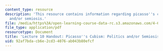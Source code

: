 ```yaml
---
content_type: resource
description: 'This resource contains information regarding picasso''s cubism: politics
  and/or semiosis.'
file: /media/https%3A/open-learning-course-data-rc.s3.amazonaws.com/4-602-modern-art-and-mass-culture-spring-2012/92af7bdacb6e2cd34076ab043b80efcf_MIT4_602S12_lec10.pdf
file_type: application/pdf
resourcetype: Document
title: 'Lecture 10 Handout: Picasso''s Cubism: Politics and/or Semiosis'
uid: 92af7bda-cb6e-2cd3-4076-ab043b80efcf
---
```

